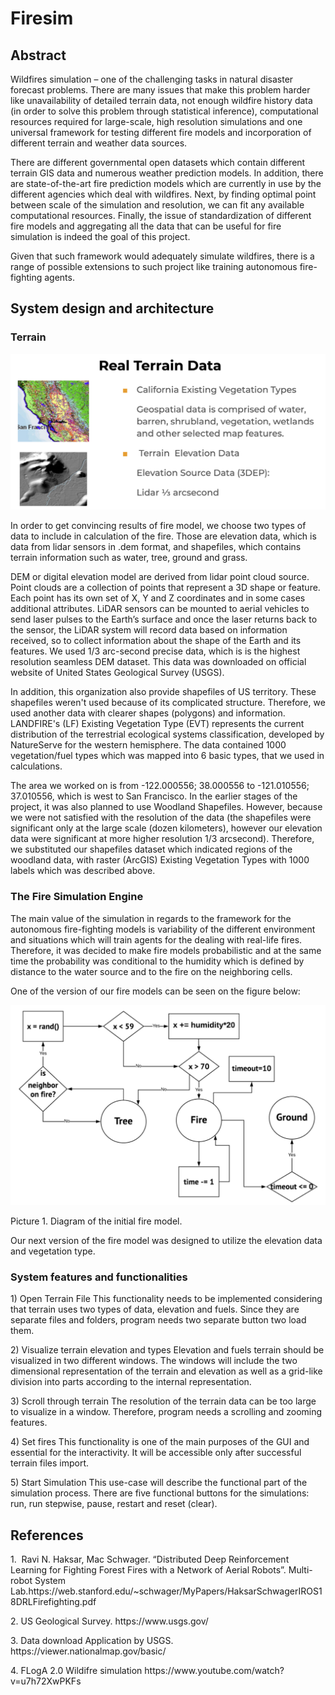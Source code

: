 # Firesim
## Abstract
<p> Wildfires simulation – one of the challenging tasks in natural disaster forecast problems. There are many issues that make this problem harder like unavailability of detailed terrain data, not enough wildfire history data (in order to solve this problem through statistical inference), computational resources required for large-scale, high resolution simulations and one universal framework for testing different fire models and incorporation of different terrain and weather data sources. </p>

<p> There are different governmental open datasets which contain different terrain GIS data and numerous weather prediction models. In addition, there are state-of-the-art fire prediction models which are currently in use by the different agencies which deal with wildfires. Next, by finding optimal point between scale of the simulation and resolution, we can fit any available computational resources. Finally, the issue of standardization of different fire models and aggregating all the data that can be useful for fire simulation is indeed the goal of this project. </p>

<p> Given that such framework would adequately simulate wildfires, there is a range of possible extensions to such project like training autonomous fire-fighting agents. </p>
  
  
## System design and architecture 

### Terrain

 ![figure_2](images/Figure_2.png)

<p> In order to get convincing results of fire model, we choose two types of data to include in calculation of the fire. Those are elevation data, which is data from lidar sensors in .dem format, and shapefiles, which contains terrain information such as water, tree, ground and grass.</p>

<p> DEM or digital elevation model are derived from lidar point cloud source. Point clouds are a collection of points that represent a 3D shape or feature. Each point has its own set of X, Y and Z coordinates and in some cases additional attributes. LiDAR sensors can be mounted to aerial vehicles to send laser pulses to the Earth’s surface and once the laser returns back to the sensor, the LiDAR system will record data based on information received, so to collect information about the shape of the Earth and its features. We used 1/3 arc-second precise data, which is is the highest resolution seamless DEM dataset. This data was downloaded on official website of United States Geological Survey (USGS). </p>

<p> In addition, this organization also provide shapefiles of US territory. These shapefiles weren't used because of its complicated structure. Therefore, we used another data with clearer shapes (polygons) and information. LANDFIRE's (LF) Existing Vegetation Type (EVT) represents the current distribution of the terrestrial ecological systems classification, developed by NatureServe for the western hemisphere. The data contained 1000 vegetation/fuel types which was mapped into 6 basic types, that we used in calculations. </p>

<p> The area we worked on is from -122.000556; 38.000556 to -121.010556; 37.010556, which is west to San Francisco.
In the earlier stages of the project, it was also planned to use Woodland Shapefiles. However, because we were not satisfied with the resolution of the data (the shapefiles were significant only at the large scale (dozen kilometers), however our elevation data were significant at more higher resolution 1/3 arcsecond). Therefore, we substituted our shapefiles dataset which indicated regions of the woodland data, with raster (ArcGIS) Existing Vegetation Types with 1000 labels which was described above.</p> 

### The Fire Simulation Engine
 	
<p> The main value of the simulation in regards to the framework for the autonomous fire-fighting models is variability of the different environment and situations which will train agents for the dealing with real-life fires. Therefore, it was decided to make fire models probabilistic and at the same time the probability was conditional to the humidity which is defined by distance to the water source and to the fire on the neighboring cells. </p>
<p> One of the version of our fire models can be seen on the figure below: </p>
 
![figure_1](images/Figure_1.png)
 
Picture 1. Diagram of the initial fire model.
<p> Our next version of the fire model was designed to utilize the elevation data and vegetation type. </p>


### System features and functionalities 

<p>
1) Open Terrain File
	This functionality needs to be implemented considering that terrain uses two types of data, elevation and fuels. Since they are separate files and folders, program needs two separate button two load them. </p>

<p>
2) Visualize terrain elevation and types
	Elevation and fuels terrain should be visualized in two different windows. The windows will include the two dimensional representation of the terrain and elevation as well as a grid-like division into parts according to the internal representation. </p>
	
<p>
3) Scroll through terrain
	The resolution of the terrain data can be too large to visualize in a window. Therefore, program needs a scrolling and zooming features. </p>

<p>
4) Set fires
	This functionality is one of the main purposes of the GUI and essential for the interactivity. It will be accessible only after successful terrain files import. </p>

<p>
5) Start Simulation
	This use-case will describe the functional part of the simulation process. There are five functional buttons for the simulations: run, run stepwise, pause, restart and reset (clear). </p>
  
  
## References

<p>
1.  Ravi N. Haksar, Mac Schwager. “Distributed Deep Reinforcement Learning for Fighting Forest Fires with a Network of Aerial Robots”. Multi-robot System Lab.https://web.stanford.edu/~schwager/MyPapers/HaksarSchwagerIROS18DRLFirefighting.pdf  </p>
<p>
2. US Geological Survey. https://www.usgs.gov/ </p> 
<p>
3. Data download Application by USGS. https://viewer.nationalmap.gov/basic/ </p>
<p>
4. FLogA 2.0 Wildifre simulation https://www.youtube.com/watch?v=u7h72XwPKFs </p> 

